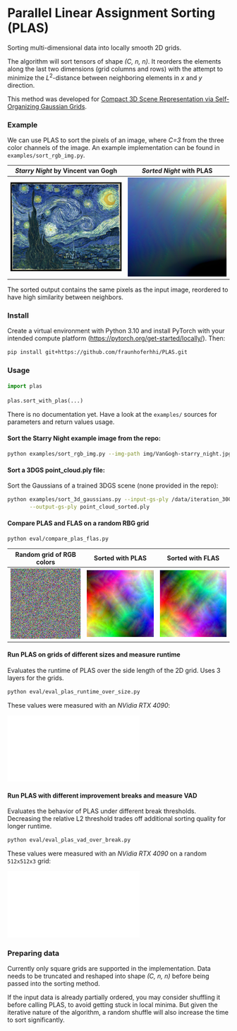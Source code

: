 # Parallel Linear Assignment Sorting (PLAS)
Sorting multi-dimensional data into locally smooth 2D grids.

The algorithm will sort tensors of shape *(C, n, n)*. It reorders the elements along the last two dimensions (grid columns and rows) with the attempt to minimize the $L^2$-distance between neighboring elements in $x$ and $y$ direction.

This method was developed for [Compact 3D Scene Representation via Self-Organizing Gaussian Grids](https://github.com/fraunhoferhhi/Self-Organizing-Gaussians).


### Example

We can use PLAS to sort the pixels of an image, where *C=3* from the three color channels of the image. An example implementation can be found in `examples/sort_rgb_img.py`.

*Starry Night* by Vincent van Gogh             |  *Sorted Night* with PLAS
:-------------------------:|:-------------------------:
![A reproduction of the painting Starry Night by Vincent van Gogh](/img/VanGogh-starry_night.jpg)  | ![All pixels of the painting sorted with the algorithm](/img/VanGogh-starry_night_sorted.png)

The sorted output contains the same pixels as the input image, reordered to have high similarity between neighbors.


### Install

Create a virtual environment with Python 3.10 and install PyTorch with your intended compute platform (https://pytorch.org/get-started/locally/). Then:

```bash
pip install git+https://github.com/fraunhoferhhi/PLAS.git
```

### Usage

```Python
import plas

plas.sort_with_plas(...)
```

There is no documentation yet. Have a look at the `examples/` sources for parameters and return values usage.

#### Sort the Starry Night example image from the repo:
```bash
python examples/sort_rgb_img.py --img-path img/VanGogh-starry_night.jpg
```

#### Sort a 3DGS point_cloud.ply file:

Sort the Gaussians of a trained 3DGS scene (none provided in the repo):

```bash
python examples/sort_3d_gaussians.py --input-gs-ply /data/iteration_30000/point_cloud.ply \
       --output-gs-ply point_cloud_sorted.ply
```

#### Compare PLAS and FLAS on a random RBG grid

```bash
python eval/compare_plas_flas.py
```

Random grid of RGB colors |  Sorted with PLAS | Sorted with FLAS|
:-------------------------:|:-------------------------:|:-------------------------:
![256x256 random RGB colors](/img/random_rgb_grid.png)  | ![Sorted 256x256 random RGB colors with PLAS](/img/grid_PLAS.png) | ![Sorted 256x256 random RGB colors with FLAS](/img/grid_FLAS.png) |



#### Run PLAS on grids of different sizes and measure runtime

Evaluates the runtime of PLAS over the side length of the 2D grid. Uses 3 layers for the grids.

```bash
python eval/eval_plas_runtime_over_size.py
```

These values were measured with an *NVidia RTX 4090*:

![Graph showing PLAS performance](img/PLAS_perf.pdf)


#### Run PLAS with different improvement breaks and measure VAD

Evaluates the behavior of PLAS under different break thresholds. Decreasing the relative L2 threshold trades off additional sorting quality for longer runtime.

```bash
python eval/eval_plas_vad_over_break.py
```

These values were measured with an *NVidia RTX 4090* on a random `512x512x3` grid:

![Graph showing vad over ib](img/PLAS_vad_vs_ib.pdf)


### Preparing data

Currently only square grids are supported in the implementation. Data needs to be truncated and reshaped into shape *(C, n, n)* before being passed into the sorting method.

If the input data is already partially ordered, you may consider shuffling it before calling PLAS, to avoid getting stuck in local minima. But given the iterative nature of the algorithm, a random shuffle will also increase the time to sort significantly.

